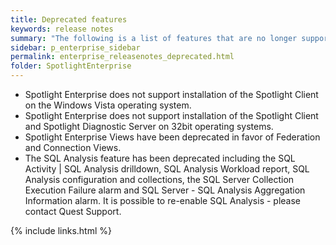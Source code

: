 ```yaml
---
title: Deprecated features
keywords: release notes
summary: "The following is a list of features that are no longer supported starting with Spotlight Enterprise 12.0"
sidebar: p_enterprise_sidebar
permalink: enterprise_releasenotes_deprecated.html
folder: SpotlightEnterprise
---
```



* Spotlight Enterprise does not support installation of the Spotlight Client on the Windows Vista operating system.
* Spotlight Enterprise does not support installation of the Spotlight Client and Spotlight Diagnostic Server on 32bit operating systems.
* Spotlight Enterprise Views have been deprecated in favor of Federation and Connection Views.
* The SQL Analysis feature has been deprecated including the SQL Activity \| SQL Analysis drilldown, SQL Analysis Workload report, SQL Analysis configuration and collections, the SQL Server Collection Execution Failure alarm and SQL Server - SQL Analysis Aggregation Information alarm. It is possible to re-enable SQL Analysis - please contact Quest Support.

{% include links.html %}
